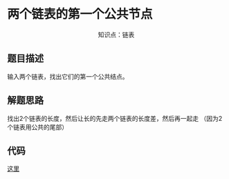 # 两个链表的第一个公共节点

<center>知识点：链表</center>


## 题目描述
输入两个链表，找出它们的第一个公共结点。
## 解题思路

找出2个链表的长度，然后让长的先走两个链表的长度差，然后再一起走
（因为2个链表用公共的尾部）

## 代码

[这里](../Code/36.py)